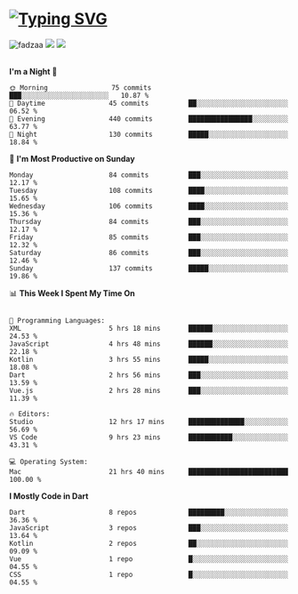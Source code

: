 
<h1 align="left"><a href="https://git.io/typing-svg"><img src="https://readme-typing-svg.demolab.com?font=Fira+Code&pause=1000&color=F7F7F7&random=false&width=600&lines=Hi+%F0%9F%91%8B%2C+I'm+Fattah+Anggit+Al+Dzakwan;Junior+Software+Developer+from+SMK+Raden+Umar+Said" alt="Typing SVG" /></a></h1>


<div align="left" display="flex"> 
  <img src="https://komarev.com/ghpvc/?username=fadzaa&label=Profile%20views&color=0e75b6&style=flat" alt="fadzaa" /> 
  <img src="http://img.shields.io/badge/Code%20Time-65%20hrs%204%20mins-blue" /> 
  <img src="https://img.shields.io/badge/From%20Hello%20World%20I%27ve%20Written-170.6%20thousand%20lines%20of%20code-blue" /> 
</div>

<br/>

<!--START_SECTION:waka-->

**I'm a Night 🦉** 

```text
🌞 Morning                75 commits          ███░░░░░░░░░░░░░░░░░░░░░░   10.87 % 
🌆 Daytime                45 commits          ██░░░░░░░░░░░░░░░░░░░░░░░   06.52 % 
🌃 Evening                440 commits         ████████████████░░░░░░░░░   63.77 % 
🌙 Night                  130 commits         █████░░░░░░░░░░░░░░░░░░░░   18.84 % 
```
📅 **I'm Most Productive on Sunday** 

```text
Monday                   84 commits          ███░░░░░░░░░░░░░░░░░░░░░░   12.17 % 
Tuesday                  108 commits         ████░░░░░░░░░░░░░░░░░░░░░   15.65 % 
Wednesday                106 commits         ████░░░░░░░░░░░░░░░░░░░░░   15.36 % 
Thursday                 84 commits          ███░░░░░░░░░░░░░░░░░░░░░░   12.17 % 
Friday                   85 commits          ███░░░░░░░░░░░░░░░░░░░░░░   12.32 % 
Saturday                 86 commits          ███░░░░░░░░░░░░░░░░░░░░░░   12.46 % 
Sunday                   137 commits         █████░░░░░░░░░░░░░░░░░░░░   19.86 % 
```


📊 **This Week I Spent My Time On** 

```text

💬 Programming Languages: 
XML                      5 hrs 18 mins       ██████░░░░░░░░░░░░░░░░░░░   24.53 % 
JavaScript               4 hrs 48 mins       ██████░░░░░░░░░░░░░░░░░░░   22.18 % 
Kotlin                   3 hrs 55 mins       █████░░░░░░░░░░░░░░░░░░░░   18.08 % 
Dart                     2 hrs 56 mins       ███░░░░░░░░░░░░░░░░░░░░░░   13.59 % 
Vue.js                   2 hrs 28 mins       ███░░░░░░░░░░░░░░░░░░░░░░   11.39 % 

🔥 Editors: 
Studio                   12 hrs 17 mins      ██████████████░░░░░░░░░░░   56.69 % 
VS Code                  9 hrs 23 mins       ███████████░░░░░░░░░░░░░░   43.31 % 

💻 Operating System: 
Mac                      21 hrs 40 mins      █████████████████████████   100.00 % 
```

**I Mostly Code in Dart** 

```text
Dart                     8 repos             █████████░░░░░░░░░░░░░░░░   36.36 % 
JavaScript               3 repos             ███░░░░░░░░░░░░░░░░░░░░░░   13.64 % 
Kotlin                   2 repos             ██░░░░░░░░░░░░░░░░░░░░░░░   09.09 % 
Vue                      1 repo              █░░░░░░░░░░░░░░░░░░░░░░░░   04.55 % 
CSS                      1 repo              █░░░░░░░░░░░░░░░░░░░░░░░░   04.55 % 
```

<!--END_SECTION:waka-->
